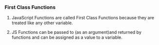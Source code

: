 ### First Class Functions

1. JavaScript Functions are called First Class Functions because they are treated like any other variable.

2. JS Functions can be passed to (as an argument)and returned by functions and can be assigned as a value to a variable.
